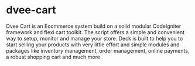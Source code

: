# dvee-cart
Dvee Cart is an Ecommerce system build on a solid modular CodeIgniter framework and flexi cart toolkit. The script offers a simple and convenient way to setup, monitor and manage your store. Deck is built to help you to start selling your products with very little effort and simple modules and packages like inventory management, order management, online payments, a robust shopping cart and much more
